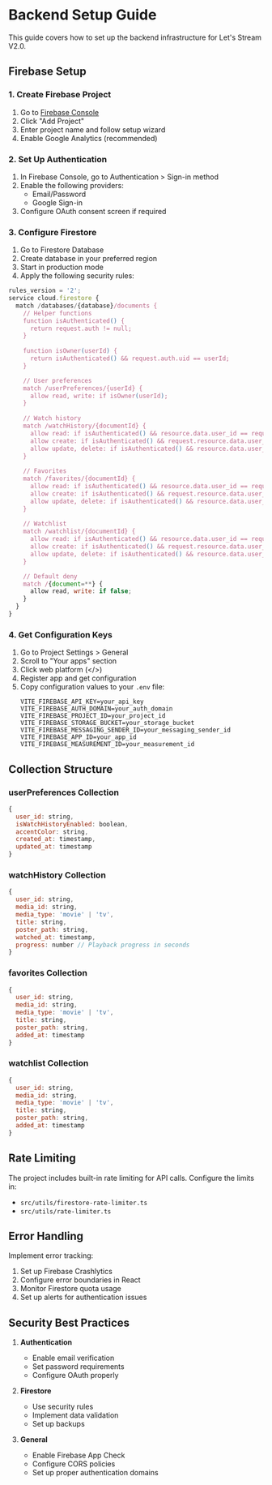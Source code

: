 # Backend Setup Guide

This guide covers how to set up the backend infrastructure for Let's Stream V2.0.

## Firebase Setup

### 1. Create Firebase Project
1. Go to [Firebase Console](https://console.firebase.google.com/)
2. Click "Add Project"
3. Enter project name and follow setup wizard
4. Enable Google Analytics (recommended)

### 2. Set Up Authentication
1. In Firebase Console, go to Authentication > Sign-in method
2. Enable the following providers:
   - Email/Password
   - Google Sign-in
3. Configure OAuth consent screen if required

### 3. Configure Firestore
1. Go to Firestore Database
2. Create database in your preferred region
3. Start in production mode
4. Apply the following security rules:

```javascript
rules_version = '2';
service cloud.firestore {
  match /databases/{database}/documents {
    // Helper functions
    function isAuthenticated() {
      return request.auth != null;
    }
    
    function isOwner(userId) {
      return isAuthenticated() && request.auth.uid == userId;
    }

    // User preferences
    match /userPreferences/{userId} {
      allow read, write: if isOwner(userId);
    }
    
    // Watch history
    match /watchHistory/{documentId} {
      allow read: if isAuthenticated() && resource.data.user_id == request.auth.uid;
      allow create: if isAuthenticated() && request.resource.data.user_id == request.auth.uid;
      allow update, delete: if isAuthenticated() && resource.data.user_id == request.auth.uid;
    }
    
    // Favorites
    match /favorites/{documentId} {
      allow read: if isAuthenticated() && resource.data.user_id == request.auth.uid;
      allow create: if isAuthenticated() && request.resource.data.user_id == request.auth.uid;
      allow update, delete: if isAuthenticated() && resource.data.user_id == request.auth.uid;
    }
    
    // Watchlist
    match /watchlist/{documentId} {
      allow read: if isAuthenticated() && resource.data.user_id == request.auth.uid;
      allow create: if isAuthenticated() && request.resource.data.user_id == request.auth.uid;
      allow update, delete: if isAuthenticated() && resource.data.user_id == request.auth.uid;
    }

    // Default deny
    match /{document=**} {
      allow read, write: if false;
    }
  }
}
```

### 4. Get Configuration Keys
1. Go to Project Settings > General
2. Scroll to "Your apps" section
3. Click web platform (</>)
4. Register app and get configuration
5. Copy configuration values to your `.env` file:
   ```env
   VITE_FIREBASE_API_KEY=your_api_key
   VITE_FIREBASE_AUTH_DOMAIN=your_auth_domain
   VITE_FIREBASE_PROJECT_ID=your_project_id
   VITE_FIREBASE_STORAGE_BUCKET=your_storage_bucket
   VITE_FIREBASE_MESSAGING_SENDER_ID=your_messaging_sender_id
   VITE_FIREBASE_APP_ID=your_app_id
   VITE_FIREBASE_MEASUREMENT_ID=your_measurement_id
   ```

## Collection Structure

### userPreferences Collection
```javascript
{
  user_id: string,
  isWatchHistoryEnabled: boolean,
  accentColor: string,
  created_at: timestamp,
  updated_at: timestamp
}
```

### watchHistory Collection
```javascript
{
  user_id: string,
  media_id: string,
  media_type: 'movie' | 'tv',
  title: string,
  poster_path: string,
  watched_at: timestamp,
  progress: number // Playback progress in seconds
}
```

### favorites Collection
```javascript
{
  user_id: string,
  media_id: string,
  media_type: 'movie' | 'tv',
  title: string,
  poster_path: string,
  added_at: timestamp
}
```

### watchlist Collection
```javascript
{
  user_id: string,
  media_id: string,
  media_type: 'movie' | 'tv',
  title: string,
  poster_path: string,
  added_at: timestamp
}
```

## Rate Limiting

The project includes built-in rate limiting for API calls. Configure the limits in:
- `src/utils/firestore-rate-limiter.ts`
- `src/utils/rate-limiter.ts`

## Error Handling

Implement error tracking:
1. Set up Firebase Crashlytics
2. Configure error boundaries in React
3. Monitor Firestore quota usage
4. Set up alerts for authentication issues

## Security Best Practices

1. **Authentication**
   - Enable email verification
   - Set password requirements
   - Configure OAuth properly

2. **Firestore**
   - Use security rules
   - Implement data validation
   - Set up backups

3. **General**
   - Enable Firebase App Check
   - Configure CORS policies
   - Set up proper authentication domains